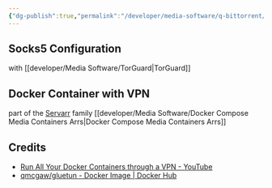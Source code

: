 ```yaml
---
{"dg-publish":true,"permalink":"/developer/media-software/q-bittorrent/","dgPassFrontmatter":true}
---
```



## Socks5 Configuration

with [[developer/Media Software/TorGuard\|TorGuard]]

## Docker Container with VPN

part of the [Servarr](https://wiki.servarr.com/) family
[[developer/Media Software/Docker Compose Media Containers Arrs\|Docker Compose Media Containers Arrs]]

## Credits
- [Run All Your Docker Containers through a VPN - YouTube](https://www.youtube.com/watch?v=xbSfaKwyfXE)
- [qmcgaw/gluetun - Docker Image | Docker Hub](https://hub.docker.com/r/qmcgaw/gluetun)